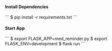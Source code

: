<h4>Install Dependencies</h4>
```
$ pip install -r requirements.txt
```

<h4>Start App</h4>
```
$ export FLASK_APP=med_reminder.py
$ export FLASK_ENV=development
$ flask run
```
